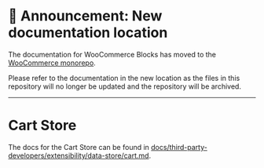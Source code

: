 # 📣 Announcement: New documentation location

The documentation for WooCommerce Blocks has moved to the [WooCommerce monorepo](https://github.com/woocommerce/woocommerce/tree/trunk/plugins/woocommerce-blocks/docs/).

Please refer to the documentation in the new location as the files in this repository will no longer be updated and the repository will be archived.

---

# Cart Store

The docs for the Cart Store can be found in [docs/third-party-developers/extensibility/data-store/cart.md](../../../../docs/third-party-developers/extensibility/data-store/cart.md).
